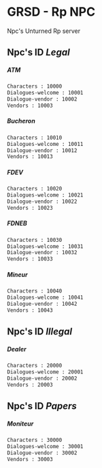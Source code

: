 # GRSD - Rp NPC
Npc's Unturned Rp server

## Npc's ID *Legal*

##### ATM
```bash
Characters : 10000
Dialogues-welcome : 10001
Dialogue-vendor : 10002
Vendors : 10003
```

##### Bucheron
```bash
Characters : 10010
Dialogues-welcome : 10011
Dialogue-vendor : 10012
Vendors : 10013
```

##### FDEV
```bash
Characters : 10020
Dialogues-welcome : 10021
Dialogue-vendor : 10022
Vendors : 10023
```

##### FDNEB
```bash
Characters : 10030
Dialogues-welcome : 10031
Dialogue-vendor : 10032
Vendors : 10033
```

##### Mineur
```bash
Characters : 10040
Dialogues-welcome : 10041
Dialogue-vendor : 10042
Vendors : 10043
```


## Npc's ID *Illegal*

##### Dealer
```bash
Characters : 20000
Dialogues-welcome : 20001
Dialogue-vendor : 20002
Vendors : 20003
```


## Npc's ID *Papers*

##### Moniteur
```bash
Characters : 30000
Dialogues-welcome : 30001
Dialogue-vendor : 30002
Vendors : 30003
```
